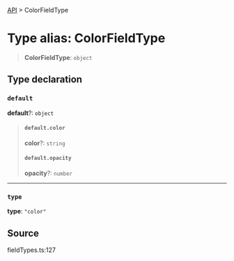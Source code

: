[API](../index.md) > ColorFieldType

# Type alias: ColorFieldType

> **ColorFieldType**: `object`

## Type declaration

### `default`

**default**?: `object`

> #### `default.color`
>
> **color**?: `string`
>
> #### `default.opacity`
>
> **opacity**?: `number`
>
>

***

### `type`

**type**: `"color"`

## Source

fieldTypes.ts:127
